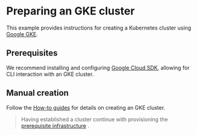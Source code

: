 # Preparing an GKE cluster
This example provides instructions for creating a Kubernetes cluster using [Google GKE](https://cloud.google.com/kubernetes-engine).

## Prerequisites
We recommend installing and configuring [Google Cloud SDK](https://cloud.google.com/sdk/docs/install), allowing for CLI interaction with an GKE cluster.

## Manual creation
Follow the [How-to guides](https://cloud.google.com/kubernetes-engine/docs/how-to#creating-clusters) for details on creating an GKE cluster. 

> Having established a cluster continue with provisioning the [prerequisite infrastructure](../../PREREQUISITES.md)    .
